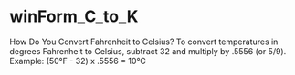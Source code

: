 # winForm_C_to_K
How Do You Convert Fahrenheit to Celsius? To convert temperatures in degrees Fahrenheit to Celsius, subtract 32 and multiply by .5556 (or 5/9).  Example: (50°F - 32) x .5556 = 10°C

